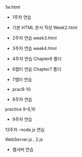 1w.html
- 1주차 연습
- 기본 HTML 문서 작성
Week2.html
- 2주차 연습
week3.html
- 3주차 연습
week4.html
- 4주차 연습
Chapter6 폴더
- 6챕터 연습
Chapter7 폴더
- 7챕터 연습

- prac8-10
- 8주차 연습

practice 9-6,10 
-  9주차 연습

13주차
-node.js 연습

WebServer.js , 2.js
- 웹서버 연습


